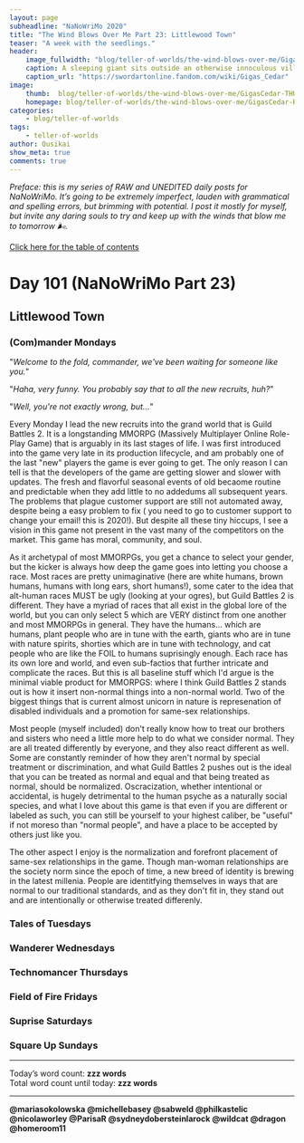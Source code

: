 ```yaml
---
layout: page
subheadline: "NaNoWriMo 2020"
title: "The Wind Blows Over Me Part 23: Littlewood Town"
teaser: "A week with the seedlings."
header:
    image_fullwidth: "blog/teller-of-worlds/the-wind-blows-over-me/GigasCedar-HEAD.jpg"
    caption: A sleeping giant sits outside an otherwise innoculous village at the outskirts of the virtual realm...
    caption_url: "https://swordartonline.fandom.com/wiki/Gigas_Cedar"
image:
    thumb:  blog/teller-of-worlds/the-wind-blows-over-me/GigasCedar-THUMB.png
    homepage: blog/teller-of-worlds/the-wind-blows-over-me/GigasCedar-RAW.png
categories:
    - blog/teller-of-worlds
tags:   
    - teller-of-worlds
author: Ousikai
show_meta: true
comments: true
---
```

*Preface: this is my series of RAW and UNEDITED daily posts for NaNoWriMo. It’s going to be extremely imperfect, lauden with grammatical and spelling errors, but brimming with potential. I post it mostly for myself, but invite any daring souls to try and keep up with the winds that blow me to tomorrow :wind_face:.*

[Click here for the table of contents]({{site.url}}{{site.baseurl}}/blog/teller-of-worlds/the-wind-blows-over-me-table-of-contents) <br/>

# Day 101 (NaNoWriMo Part 23)     
## Littlewood Town

### (Com)mander Mondays 
"*Welcome to the fold, commander, we've been waiting for someone like you.*"

"*Haha, very funny. You probably say that to all the new recruits, huh?*"

"*Well, you're not exactly wrong, but...*"

Every Monday I lead the new recruits into the grand world that is Guild Battles 2. It is a longstanding MMORPG (Massively Multiplayer Online Role-Play Game) that is arguably in its last stages of life.  I was first introduced into the game very late in its production lifecycle, and am probably one of the last "new" players the game is ever going to get. The only reason I can tell is that the developers of the game are getting slower and slower with updates. The fresh and flavorful seasonal events of old becaome routine and predictable when they add little to no addedums all subsequent years. The problems that plague customer support are still not automated away, despite being a easy problem to fix ( you need to go to customer support to change your email! this is 2020!). But despite all these tiny hiccups, I see a vision in this game not present in the vast many of the competitors on the market. This game has moral, community, and soul.

As it archetypal of most MMORPGs, you get a chance to select your gender, but the kicker is always how deep the game goes into letting you choose a race. Most races are pretty unimaginative (here are white humans, brown humans, humans with long ears, short humans!), some cater to the idea that alt-human races MUST be ugly (looking at your ogres), but Guild Battles 2 is different. They have a myriad of races that all exist in the global lore of the world, but you can only select 5 which are VERY distinct from one another and most MMORPGs in general. They have the humans... which are humans, plant people who are in tune with the earth, giants who are in tune with nature spirits, shorties which are in tune with technology, and cat people who are like the FOIL to humans suprisingly enough. Each race has its own lore and world, and even sub-factios that further intricate and complicate the races. But this is all baseline stuff which I'd argue is the minimal viable product for MMORPGS: where I think Guild Battles 2 stands out is how it insert non-normal things into a non-normal world. Two of the biggest things that is current almost unicorn in nature is represenation of disabled individuals and a promotion for same-sex relationships. 

Most people (myself included) don't really know how to treat our brothers and sisters who need a little more help to do what we consider normal. They are all treated differently by everyone, and they also react different as well. Some are constantly reminder of how they aren't normal by special treatment or discrimination, and what Guild Battles 2 pushes out is the ideal that you can be treated as normal and equal and that being treated as normal, should be normalized. Oscracization, whether intentional or accidental, is hugely detrimental to the human psyche as a naturally social species, and what I love about this game is that even if you are different or labeled as such, you can still be yourself to your highest caliber, be "useful" if not moreso than "normal people", and have a place to be accepted by others just like you.

The other aspect I enjoy is the normalization and forefront placement of same-sex relationships in the game. Though man-woman relationships are the society norm since the epoch of time, a new breed of identity is brewing in the latest millenia. People are identitfying themselves in ways that are normal to our traditional standards, and as they don't fit in, they stand out and are intentionally or otherwise treated differenly. 



### Tales of Tuesdays

### Wanderer Wednesdays

### Technomancer Thursdays

### Field of Fire Fridays

### Suprise Saturdays

### Square Up Sundays

---

Today’s word count: **zzz words** <br/>
Total word count until today: **zzz words** <br/>

-----

**@mariasokolowska @michellebasey @sabweld @philkastelic @nicolaworley @ParisaR @sydneydobersteinlarock @wildcat @dragon @homeroom11**